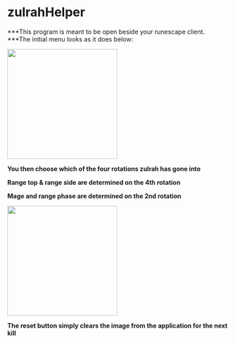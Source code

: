 # zulrahHelper

 ***This program is meant to be open beside your runescape client.
 ***The initial menu looks as it does below:

<img src="https://imgur.com/piarPb6.png" width="250">

**You then choose which of the four rotations zulrah has gone into**

**Range top & range side are determined on the 4th rotation**

**Mage and range phase are determined on the 2nd rotation**

<img src="https://imgur.com/2zK0Jg2.png" width="250">

**The reset button simply clears the image from the application for the next kill**
